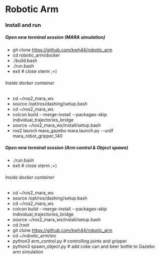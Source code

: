# Robotic Arm
### Install and run 

##### Open new terminal session (MARA simulation)

- git clone https://github.com/kwh44/robotic_arm
- cd robotic_arm/docker
- ./build.bash
- ./run.bash
- exit # close xterm ;=)

###### Inside docker container

- cd ~/ros2_mara_ws
- source /opt/ros/dashing/setup.bash
- cd ~/ros2_mara_ws
- colcon build --merge-install --packages-skip individual_trajectories_bridge
- source ~/ros2_mara_ws/install/setup.bash
- ros2 launch mara_gazebo mara.launch.py --urdf mara_robot_gripper_140


##### Open new terminal session (Arm control & Object spawn)
- ./run.bash
- exit # close xterm ;=)

###### Inside docker container
- cd ~/ros2_mara_ws
- source /opt/ros/dashing/setup.bash
- cd ~/ros2_mara_ws
- colcon build --merge-install --packages-skip individual_trajectories_bridge
- source ~/ros2_mara_ws/install/setup.bash
- cd /root
- git clone https://github.com/kwh44/robotic_arm
- cd ~/robotic_arm/src
- python3 arm_control.py   # controlling joints and gripper
- python3 spawn_object.py  # add coke can and beer bottle to Gazebo arm simulation
